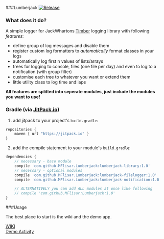###Lumberjack [![Release](https://jitpack.io/v/MFlisar/Lumberjack.svg)](https://jitpack.io/#MFlisar/Lumberjack)

### What does it do?

A simple logger for JackWhartons [Timber](https://github.com/JakeWharton/timber) logging library with following *features*:

* define group of log messages and disable them
* register custom log formatters to *automatically* format classes in your logs
* automatically log first n values of lists/arrays
* trees for logging to console, files (one file per day) and even to log to a notification (with group filter)
* customise each tree to whatever you want or extend them
* little utility class to log time and laps

**All features are splitted into seperate modules, just include the modules you want to use!**

### Gradle (via [JitPack.io](https://jitpack.io/))

1. add jitpack to your project's `build.gradle`:
```groovy
repositories {
    maven { url "https://jitpack.io" }
}
```
2. add the compile statement to your module's `build.gradle`:
```groovy
dependencies {
    // necessary - base module
	compile 'com.github.MFlisar.Lumberjack:lumberjack-library:1.0'
    // necessary - optional modules
    compile 'com.github.MFlisar.Lumberjack:lumberjack-filelogger:1.0'
    compile 'com.github.MFlisar.Lumberjack:lumberjack-notification:1.0'
    
    // ALTERNATIVELY you can add ALL modules at once like following
    // compile 'com.github.MFlisar:Lumberjack:1.0'
}
```

###Usage

The best place to start is the wiki and the demo app.

[WIKI](https://github.com/MFlisar/Lumberjack/wiki)  
[Demo Activity](https://github.com/MFlisar/Lumberjack/blob/master/demo/app/src/main/java/com/michaelflisar/lumberjack/demo/MainActivity.java)

